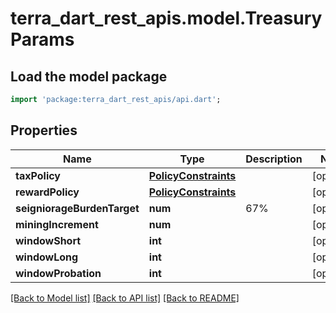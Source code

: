 # terra_dart_rest_apis.model.TreasuryParams

## Load the model package
```dart
import 'package:terra_dart_rest_apis/api.dart';
```

## Properties
Name | Type | Description | Notes
------------ | ------------- | ------------- | -------------
**taxPolicy** | [**PolicyConstraints**](PolicyConstraints.md) |  | [optional] 
**rewardPolicy** | [**PolicyConstraints**](PolicyConstraints.md) |  | [optional] 
**seigniorageBurdenTarget** | **num** | 67% | [optional] 
**miningIncrement** | **num** |  | [optional] 
**windowShort** | **int** |  | [optional] 
**windowLong** | **int** |  | [optional] 
**windowProbation** | **int** |  | [optional] 

[[Back to Model list]](../README.md#documentation-for-models) [[Back to API list]](../README.md#documentation-for-api-endpoints) [[Back to README]](../README.md)


